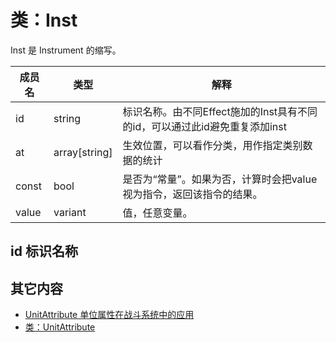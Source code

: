 # 类：Inst 

Inst 是 Instrument 的缩写。

成员名|类型|解释
---|---|---
id |string|标识名称。由不同Effect施加的Inst具有不同的id，可以通过此id避免重复添加inst
at |array[string]|生效位置，可以看作分类，用作指定类别数据的统计
const|bool|是否为“常量”。如果为否，计算时会把value视为指令，返回该指令的结果。
value |variant|值，任意变量。

## id 标识名称

## 其它内容

- [UnitAttribute 单位属性在战斗系统中的应用](/battle_system/unit_attribute#inst)
- [类：UnitAttribute](UnitAttribute.md)